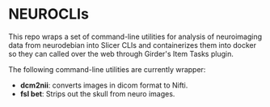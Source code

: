 NEUROCLIs
=========

This repo wraps a set of command-line utilities for analysis of neuroimaging data from neurodebian into Slicer CLIs and containerizes them into docker so they can called over the web through Girder's Item Tasks plugin.

The following command-line utilities are currently wrapper:
* **dcm2nii**: converts images in dicom format to Nifti.
* **fsl bet**: Strips out the skull from neuro images.
 
